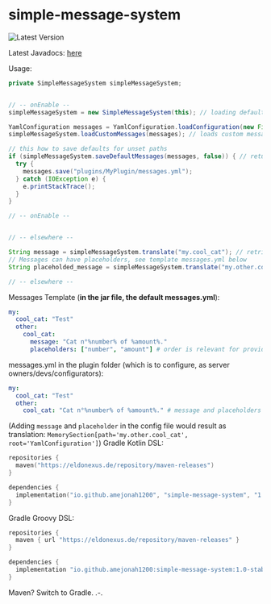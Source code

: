 # simple-message-system
![Latest Version](https://img.shields.io/nexus/r/io.github.amejonah1200/simple-message-system?label=Release&nexusVersion=3&server=https%3A%2F%2Feldonexus.de&style=for-the-badge "Latest Version")

Latest Javadocs: [here](https://amejonah1200.github.io/simple-message-system/)

Usage:
```java
private SimpleMessageSystem simpleMessageSystem;


// -- onEnable --
simpleMessageSystem = new SimpleMessageSystem(this); // loading defaults from template messages.yml

YamlConfiguration messages = YamlConfiguration.loadConfiguration(new File("plugins/MyPlugin/messages.yml"));
simpleMessageSystem.loadCustomMessages(messages); // loads custom messages

// this how to save defaults for unset paths
if (simpleMessageSystem.saveDefaultMessages(messages, false)) { // returns true if defaults where set, the "false" is for not overriding
  try {
    messages.save("plugins/MyPlugin/messages.yml");
  } catch (IOException e) {
    e.printStackTrace();
  }
}

// -- onEnable --


// -- elsewhere --

String message = simpleMessageSystem.translate("my.cool_cat"); // retrieving message
// Messages can have placeholders, see template messages.yml below
String placeholded_message = simpleMessageSystem.translate("my.other.cool_cat", 5, 10);

// -- elsewhere --
```
Messages Template (**in the jar file, the default messages.yml**):
```yml
my:
  cool_cat: "Test"
  other:
    cool_cat:
      message: "Cat n°%number% of %amount%."
      placeholders: ["number", "amount"] # order is relevant for providing args to translate-method!

```
messages.yml in the plugin folder (which is to configure, as server owners/devs/configurators):
```yml
my:
  cool_cat: "Test"
  other:
    cool_cat: "Cat n°%number% of %amount%." # message and placeholders are redundant in the config file.
```
(Adding `message` and `placeholder` in the config file would result as translation: `MemorySection[path='my.other.cool_cat', root='YamlConfiguration']`)
Gradle Kotlin DSL:
```kotlin
repositories {
  maven("https://eldonexus.de/repository/maven-releases")
}

dependencies {
  implementation("io.github.amejonah1200", "simple-message-system", "1.0-stable")
}
```
Gradle Groovy DSL:
```groovy
repositories {
  maven { url "https://eldonexus.de/repository/maven-releases" }
}

dependencies {
  implementation "io.github.amejonah1200:simple-message-system:1.0-stable"
}
```

Maven? Switch to Gradle. .-.

